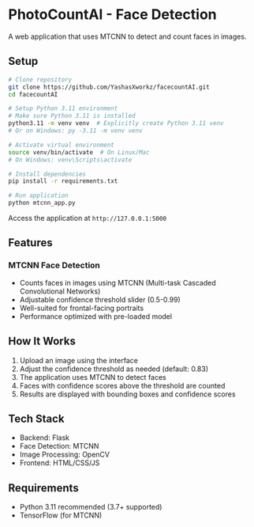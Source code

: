 # PhotoCountAI - Face Detection

A web application that uses MTCNN to detect and count faces in images.

## Setup
```bash
# Clone repository
git clone https://github.com/YashasXworkz/facecountAI.git
cd facecountAI

# Setup Python 3.11 environment
# Make sure Python 3.11 is installed
python3.11 -m venv venv  # Explicitly create Python 3.11 venv
# Or on Windows: py -3.11 -m venv venv

# Activate virtual environment
source venv/bin/activate  # On Linux/Mac
# On Windows: venv\Scripts\activate

# Install dependencies
pip install -r requirements.txt

# Run application
python mtcnn_app.py
```

Access the application at `http://127.0.0.1:5000`

## Features

### MTCNN Face Detection
- Counts faces in images using MTCNN (Multi-task Cascaded Convolutional Networks)
- Adjustable confidence threshold slider (0.5-0.99)
- Well-suited for frontal-facing portraits
- Performance optimized with pre-loaded model

## How It Works
1. Upload an image using the interface
2. Adjust the confidence threshold as needed (default: 0.83)
3. The application uses MTCNN to detect faces
4. Faces with confidence scores above the threshold are counted
5. Results are displayed with bounding boxes and confidence scores

## Tech Stack
- Backend: Flask
- Face Detection: MTCNN
- Image Processing: OpenCV
- Frontend: HTML/CSS/JS

## Requirements
- Python 3.11 recommended (3.7+ supported)
- TensorFlow (for MTCNN) 